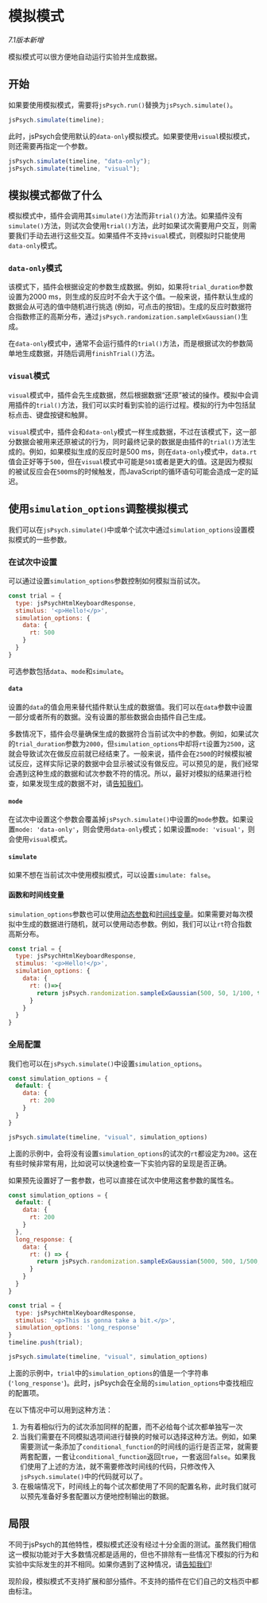 # 模拟模式
*7.1版本新增*

模拟模式可以很方便地自动运行实验并生成数据。

## 开始

如果要使用模拟模式，需要将`jsPsych.run()`替换为`jsPsych.simulate()`。

```js
jsPsych.simulate(timeline);
```

此时，jsPsych会使用默认的`data-only`模拟模式。如果要使用`visual`模拟模式，则还需要再指定一个参数。

```js
jsPsych.simulate(timeline, "data-only");
jsPsych.simulate(timeline, "visual");
```

## 模拟模式都做了什么

模拟模式中，插件会调用其`simulate()`方法而非`trial()`方法。如果插件没有`simulate()`方法，则试次会使用`trial()`方法，此时如果试次需要用户交互，则需要我们手动去进行这些交互。如果插件不支持`visual`模式，则模拟时只能使用`data-only`模式。

### `data-only`模式

该模式下，插件会根据设定的参数生成数据。例如，如果将`trial_duration`参数设置为2000 ms，则生成的反应时不会大于这个值。一般来说，插件默认生成的数据会从可选的值中随机进行挑选 (例如，可点击的按钮)。生成的反应时数据符合指数修正的高斯分布，通过`jsPsych.randomization.sampleExGaussian()`生成。

在`data-only`模式中，通常不会运行插件的`trial()`方法，而是根据试次的参数简单地生成数据，并随后调用`finishTrial()`方法。

### `visual`模式

`visual`模式中，插件会先生成数据，然后根据数据“还原”被试的操作。模拟中会调用插件的`trial()`方法，我们可以实时看到实验的运行过程。模拟的行为中包括鼠标点击、键盘按键和触屏。

`visual`模式中，插件会和`data-only`模式一样生成数据，不过在该模式下，这一部分数据会被用来还原被试的行为，同时最终记录的数据是由插件的`trial()`方法生成的。例如，如果模拟生成的反应时是500 ms，则在`data-only`模式中，`data.rt`值会正好等于`500`，但在`visual`模式中可能是`501`或者是更大的值。这是因为模拟的被试反应会在`500`ms的时候触发，而JavaScript的循环语句可能会造成一定的延迟。

## 使用`simulation_options`调整模拟模式

我们可以在`jsPsych.simulate()`中或单个试次中通过`simulation_options`设置模拟模式的一些参数。

### 在试次中设置

可以通过设置`simulation_options`参数控制如何模拟当前试次。

```js
const trial = {
  type: jsPsychHtmlKeyboardResponse,
  stimulus: '<p>Hello!</p>',
  simulation_options: {
    data: {
      rt: 500
    }
  }
}
```

可选参数包括`data`、`mode`和`simulate`。

#### `data`

设置的`data`的值会用来替代插件默认生成的数据值。我们可以在`data`参数中设置一部分或者所有的数据。没有设置的那些数据会由插件自己生成。

多数情况下，插件会尽量确保生成的数据符合当前试次中的参数。例如，如果试次的`trial_duration`参数为`2000`，但`simulation_options`中却将`rt`设置为`2500`，这就会导致试次在做反应前就已经结束了。一般来说，插件会在`2500`的时候模拟被试反应，这样实际记录的数据中会显示被试没有做反应。可以预见的是，我们经常会遇到这种生成的数据和试次参数不符的情况。所以，最好对模拟的结果进行检查，如果发现生成的数据不对，请[告知我们](https://github.com/jspsych/jspsych/issues)。

#### `mode`

在试次中设置这个参数会覆盖掉`jsPsych.simulate()`中设置的`mode`参数。如果设置`mode: 'data-only'`，则会使用`data-only`模式；如果设置`mode: 'visual'`，则会使用`visual`模式。

#### `simulate`

如果不想在当前试次中使用模拟模式，可以设置`simulate: false`。

#### 函数和时间线变量

`simulation_options`参数也可以使用[动态参数](./dynamic-parameters.md)和[时间线变量](./timeline.md#_5)。如果需要对每次模拟中生成的数据进行随机，就可以使用动态参数。例如，我们可以让`rt`符合指数高斯分布。

```js
const trial = {
  type: jsPsychHtmlKeyboardResponse,
  stimulus: '<p>Hello!</p>',
  simulation_options: {
    data: {
      rt: ()=>{
        return jsPsych.randomization.sampleExGaussian(500, 50, 1/100, true)
      }
    }
  }
}
```

### 全局配置

我们也可以在`jsPsych.simulate()`中设置`simulation_options`。

```js
const simulation_options = {
  default: {
    data: {
      rt: 200
    }
  }
}

jsPsych.simulate(timeline, "visual", simulation_options)
```

上面的示例中，会将没有设置`simulation_options`的试次的`rt`都设定为`200`。这在有些时候非常有用，比如说可以快速检查一下实验内容的呈现是否正确。

如果预先设置好了一套参数，也可以直接在试次中使用这套参数的属性名。

```js
const simulation_options = {
  default: {
    data: {
      rt: 200
    }
  },
  long_response: {
    data: {
      rt: () => {
        return jsPsych.randomization.sampleExGaussian(5000, 500, 1/500, true)
      }
    }
  }
}

const trial = {
  type: jsPsychHtmlKeyboardResponse,
  stimulus: '<p>This is gonna take a bit.</p>',
  simulation_options: 'long_response'
}
timeline.push(trial);

jsPsych.simulate(timeline, "visual", simulation_options)
```

上面的示例中，`trial`中的`simulation_options`的值是一个字符串 (`'long_response'`)。此时，jsPsych会在全局的`simulation_options`中查找相应的配置项。

在以下情况中可以用到这种方法：

1. 为有着相似行为的试次添加同样的配置，而不必给每个试次都单独写一次
2. 当我们需要在不同模拟选项间进行替换的时候可以选择这种方法。例如，如果需要测试一条添加了`conditional_function`的时间线的运行是否正常，就需要两套配置，一套让`conditional_function`返回`true`，一套返回`false`。如果我们使用了上述的方法，就不需要修改时间线的代码，只修改传入`jsPsych.simulate()`中的代码就可以了。
3. 在极端情况下，时间线上的每个试次都使用了不同的配置名称，此时我们就可以预先准备好多套配置以方便地控制输出的数据。

## 局限

不同于jsPsych的其他特性，模拟模式还没有经过十分全面的测试。虽然我们相信这一模拟功能对于大多数情况都是适用的，但也不排除有一些情况下模拟的行为和实验中实际发生的并不相同。如果你遇到了这种情况，请[告知我们](https://github.com/jspsych/jspsych/issues)!

现阶段，模拟模式不支持扩展和部分插件。不支持的插件在它们自己的文档页中都由标注。